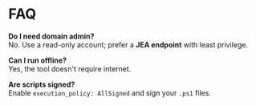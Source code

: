 # FAQ

**Do I need domain admin?**  
No. Use a read-only account; prefer a **JEA endpoint** with least privilege.

**Can I run offline?**  
Yes, the tool doesn't require internet.

**Are scripts signed?**  
Enable `execution_policy: AllSigned` and sign your `.ps1` files.

